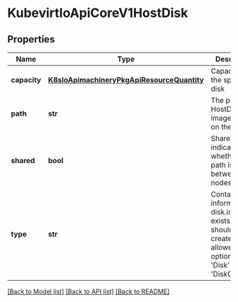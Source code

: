 # KubevirtIoApiCoreV1HostDisk

## Properties
Name | Type | Description | Notes
------------ | ------------- | ------------- | -------------
**capacity** | [**K8sIoApimachineryPkgApiResourceQuantity**](K8sIoApimachineryPkgApiResourceQuantity.md) | Capacity of the sparse disk | [optional] 
**path** | **str** | The path to HostDisk image located on the cluster | [default to '']
**shared** | **bool** | Shared indicate whether the path is shared between nodes | [optional] 
**type** | **str** | Contains information if disk.img exists or should be created allowed options are &#39;Disk&#39; and &#39;DiskOrCreate&#39; | [default to '']

[[Back to Model list]](../README.md#documentation-for-models) [[Back to API list]](../README.md#documentation-for-api-endpoints) [[Back to README]](../README.md)



